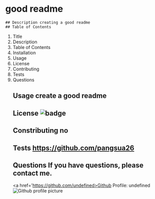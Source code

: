 # good readme 
    ## Description creating a good readme 
    ## Table of Contents 
1. Title 
2. Description 
3. Table of Contents 
4. Installation 
5. Usage 
6. License 
7. Contributing 
8. Tests 
9. Questions
    ## Usage create a good readme
    ## License <img src='https://img.shields.io/badge/License-ISC-blue' alt='badge'>
    ## Constributing no
    ## Tests https://github.com/pangsua26
    ## Questions If you have questions, please contact me.    
    <a href='https://github.com/undefined>Github Profile: undefined</a>
        <img src='https://avatars3.githubusercontent.com/u/11791361?v=4' alt='Github profile picture'>